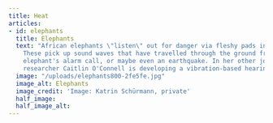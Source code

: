 ```yaml
---
title: Heat
articles:
- id: elephants
  title: Elephants
  text: "African elephants \"listen\" out for danger via fleshy pads in their feet.
    These pick up sound waves that have travelled through the ground from a distant
    elephant's alarm call, or maybe even an earthquake. In her other job, elephant
    researcher Caitlin O'Connell is developing a vibration-based hearing aid for humans.\n\n"
  image: "/uploads/elephants800-2fe5fe.jpg"
  image_alt: Elephants
  image_credit: 'Image: Katrin Schürmann, private'
  half_image: 
  half_image_alt: 
---
```


